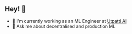 ## Hey! 👋

- 🌱 I'm currently working as an ML Engineer at [Utpatti AI](https://www.utpatti.ai)
- 💬 Ask me about decentralised and production ML
